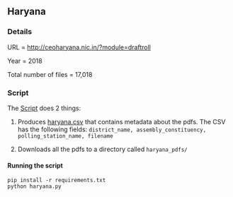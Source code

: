 ## Haryana


### Details

URL = http://ceoharyana.nic.in/?module=draftroll

Year = 2018

Total number of files = 17,018

### Script

The [Script](haryana.py) does 2 things:

1. Produces [haryana.csv](haryana.csv) that contains metadata about the pdfs. The CSV has the following fields: `district_name, assembly_constituency, polling_station_name, filename`

2. Downloads all the pdfs to a directory called `haryana_pdfs/`

#### Running the script

```
pip install -r requirements.txt
python haryana.py
```
